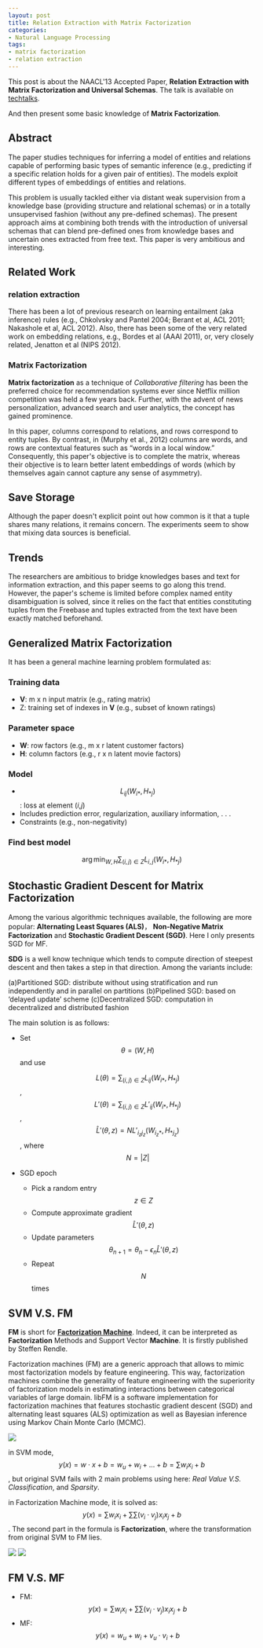 ```yaml
---
layout: post
title: Relation Extraction with Matrix Factorization
categories:
- Natural Language Processing
tags:
- matrix factorization
- relation extraction
---
```



This post is about the NAACL'13 Accepted Paper, **Relation Extraction with Matrix Factorization and Universal Schemas**. The talk is available on [techtalks](http://techtalks.tv/talks/relation-extraction-with-matrix-factorization-and-universal-schemas/58435/).

And then present some basic knowledge of **Matrix Factorization**. 

## Abstract

The paper studies techniques for inferring a model of entities and relations capable of performing basic types of semantic inference (e.g., predicting if a specific relation holds for a given pair of entities). The models exploit different types of embeddings of entities and relations.  

This problem is usually tackled either via distant weak supervision from a knowledge base (providing structure and relational schemas) or in a totally unsupervised fashion (without any pre-defined schemas). The present approach aims at combining both trends with the introduction of universal schemas that can blend pre-defined ones from knowledge bases and uncertain ones extracted from free text.  This paper is very ambitious and interesting. 

## Related Work

### relation extraction

There has been a lot of previous research on learning entailment (aka inference) rules (e.g., Chkolvsky and Pantel 2004; Berant et al, ACL 2011; Nakashole et al, ACL 2012). 
Also, there has been some of the very related work on embedding relations, e.g., Bordes et al (AAAI 2011), or, very closely related, Jenatton et al (NIPS 2012).

### Matrix Factorization

**Matrix factorization** as a technique of *Collaborative filtering* has been the
preferred choice for recommendation systems ever since Netflix million competition was held a few years back. Further, with the advent of news personalization, advanced search and user analytics, the concept has gained
prominence.

In this paper, columns correspond to relations, and rows correspond to entity tuples. By contrast, in (Murphy et al., 2012) columns are words, and rows
are contextual features such as “words in a local window.” Consequently, this paper's objective is to complete the matrix, whereas their objective is to learn better latent embeddings of words (which by themselves again cannot capture any sense of asymmetry).

## Save Storage 

Although the paper doesn't explicit point out how common is it that a tuple shares many relations, it remains concern. The experiments seem to show that mixing data sources is beneficial. 

## Trends

The researchers are ambitious to bridge knowledges bases and text for information extraction, and this paper seems to go along this trend.
However, the paper's scheme is limited before complex named entity disambiguation is solved, since it relies on the fact that entities constituting tuples from the Freebase and tuples extracted from the text have been exactly matched beforehand.

## Generalized Matrix Factorization

It has been a general machine learning problem formulated as:

### Training data
* **V**: m x n input matrix (e.g., rating matrix)
* Z: training set of indexes in **V** (e.g., subset of known ratings)

### Parameter space
* **W**: row factors (e.g., m x r latent customer factors)
* **H**: column factors (e.g., r x n latent movie factors)

### Model
* $$ L_{ij}(W_{i*},H_{*j}) $$: loss at element (*i*,*j*)
* Includes prediction error, regularization, auxiliary information, . . .
* Constraints (e.g., non-negativity)

### Find best model

$$ \arg\min_{W,H}\sum_{(i,j)\in Z}L_{i,j}(W_{i*},H_{*j}) $$

## Stochastic Gradient Descent for Matrix Factorization

Among the various algorithmic techniques available, the following are more
popular: **Alternating Least Squares (ALS)**， **Non-Negative Matrix Factorization** and **Stochastic Gradient Descent (SGD)**. Here I only presents SGD for MF.

**SDG** is a well know technique which tends to compute direction of steepest descent and then takes a step in that direction. Among the variants include:

(a)Partitioned SGD: distribute without using stratification and run independently and in parallel on partitions (b)Pipelined SGD: based on ‘delayed update’ scheme (c)Decentralized SGD: computation in decentralized and distributed fashion

The main solution is as follows:

* Set $$ \theta = (W,H) $$ and use
  
	$$ L(\theta)=\sum_{(i,j)\in Z}L_{ij}(W_{i*},H_{*j}) $$,    
	$$ {L}'(\theta)=\sum_{(i,j)\in Z}{L}'_{ij}(W_{i*},H_{*j}) $$,    
	$$ {\hat{L}}'(\theta,z)=N{L}'_{i_{z}j_{z}}(W_{i_{z}*},H_{*j_{z}}) $$, where $$N=\vert Z\vert$$

* SGD epoch
	* Pick a random entry $$ z \in Z $$
	* Compute approximate gradient $$ {\hat{L}}'(\theta,z) $$
	* Update parameters $$ \theta_{n+1}=\theta_{n}-\epsilon_{n}{\hat{L}}'(\theta,z) $$
	* Repeat $$N$$ times

## SVM V.S. FM

**FM** is short for [**Factorization Machine**](http://www.libfm.org/). Indeed, it can be interpreted as **Factorization** Methods and Support Vector **Machine**. It is firstly published by Steffen Rendle. 

Factorization machines (FM) are a generic approach that allows to mimic most factorization models by feature engineering. This way, factorization machines combine the generality of feature engineering with the superiority of factorization models in estimating interactions between categorical variables of large domain. libFM is a software implementation for factorization machines that features stochastic gradient descent (SGD) and alternating least squares (ALS) optimization as well as Bayesian inference using Markov Chain Monte Carlo (MCMC).

![](http://i.imgur.com/Kc7q9Pl.png)
 
in SVM mode, $$ y(x)=w\cdot x+b=w_{u}+w_{i}+...+b=\sum w_{i}x_{i}+b $$, but original SVM fails with 2 main problems using here: *Real Value V.S. Classification*, and *Sparsity*.

in Factorization Machine mode, it is solved as: $$ y(x)=\sum w_{i}x_{i}+\sum\sum(v_{i}\cdot v_{j})x_{i}x_{j} +b $$. The second part in the formula is **Factorization**, where the transformation from original SVM to FM lies.

![](http://i.imgur.com/bgOUxWh.png)
![](http://i.imgur.com/eHhxEsb.png)

## FM V.S. MF

- FM: $$ y(x)=\sum w_{i}x_{i}+\sum\sum(v_{i}\cdot v_{j})x_{i}x_{j} +b $$
- MF: $$ y(x)=w_{u}+w_{i}+v_{u}\cdot v_{i} + b $$

